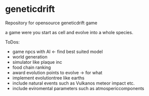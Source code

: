 # geneticdrift
Repository for opensource geneticdrift game

a game were you start as cell and evolve into a whole species.

ToDos:

* game npcs with AI <- find best suited model
* world generation
* simulator like plaque inc
* food chain ranking
* award evolution points to evolve -> for what
* implement evolutiontree like earths
* include natural events such as Vulkanos meteor impact etc.
* include eviromental parameters such as atmospericcomponents
